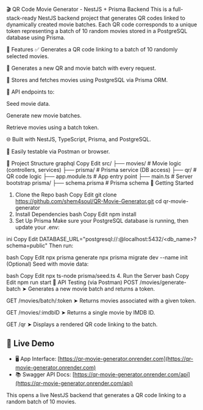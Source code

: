 🎬 QR Code Movie Generator - NestJS + Prisma Backend
This is a full-stack-ready NestJS backend project that generates QR codes linked to dynamically created movie batches. Each QR code corresponds to a unique token representing a batch of 10 random movies stored in a PostgreSQL database using Prisma.

🚀 Features
✅ Generates a QR code linking to a batch of 10 randomly selected movies.

🔄 Generates a new QR and movie batch with every request.

🎥 Stores and fetches movies using PostgreSQL via Prisma ORM.

🧰 API endpoints to:

Seed movie data.

Generate new movie batches.

Retrieve movies using a batch token.

🌐 Built with NestJS, TypeScript, Prisma, and PostgreSQL.

🧪 Easily testable via Postman or browser.

📂 Project Structure
graphql
Copy
Edit
src/
├── movies/         # Movie logic (controllers, services)
├── prisma/         # Prisma service (DB access)
├── qr/             # QR code logic
├── app.module.ts   # App entry point
├── main.ts         # Server bootstrap
prisma/
├── schema.prisma   # Prisma schema
🏁 Getting Started
1. Clone the Repo
bash
Copy
Edit
git clone https://github.com/shem4soul/QR-Movie-Generator.git
cd qr-movie-generator
2. Install Dependencies
bash
Copy
Edit
npm install
3. Set Up Prisma
Make sure your PostgreSQL database is running, then update your .env:

ini
Copy
Edit
DATABASE_URL="postgresql://<username>:<password>@localhost:5432/<db_name>?schema=public"
Then run:

bash
Copy
Edit
npx prisma generate
npx prisma migrate dev --name init
(Optional) Seed with movie data:

bash
Copy
Edit
npx ts-node prisma/seed.ts
4. Run the Server
bash
Copy
Edit
npm run start
🧪 API Testing (via Postman)
POST /movies/generate-batch
➤ Generates a new movie batch and returns a token.

GET /movies/batch/:token
➤ Returns movies associated with a given token.

GET /movies/:imdbID
➤ Returns a single movie by IMDB ID.

GET /qr
➤ Displays a rendered QR code linking to the batch.



## 🚀 Live Demo

- 🖥️ App Interface: [https://qr-movie-generator.onrender.com](https://qr-movie-generator.onrender.com)
- 📚 Swagger API Docs: [https://qr-movie-generator.onrender.com/api](https://qr-movie-generator.onrender.com/api)


This opens a live NestJS backend that generates a QR code linking to a random batch of 10 movies.